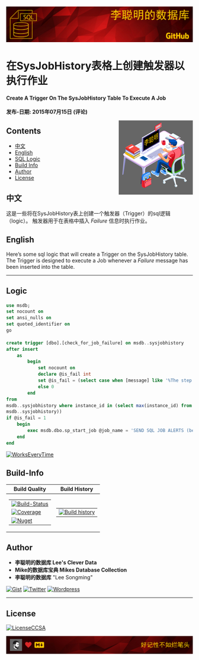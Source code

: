 ![CLEVER DATA GIT REPO](https://raw.githubusercontent.com/LiCongMingDeShujuku/git-resources/master/0-clever-data-github.png "李聪明的数据库")

# 在SysJobHistory表格上创建触发器以执行作业
#### Create A Trigger On The SysJobHistory Table To Execute A Job
**发布-日期: 2015年07月15日 (评论)**

<img align="right" width="200" height="200" src="https://github.com/LiCongMingDeShujuku/git-resources/blob/master/images/li-congming-software-engineer-200x200.png">

## Contents

- [中文](#中文)
- [English](#English)
- [SQL Logic](#Logic)
- [Build Info](#Build-Info)
- [Author](#Author)
- [License](#License) 


## 中文
这是一些将在SysJobHistory表上创建一个触发器（Trigger）的sql逻辑（logic）。 触发器用于在表格中插入 *Failure* 信息时执行作业。

## English
Here’s some sql logic that will create a Trigger on the SysJobHistory table. The Trigger is designed to execute a Job whenever a *Failure* message has been inserted into the table.

---
## Logic
```SQL
use msdb;
set nocount on
set ansi_nulls on
set quoted_identifier on
go

create trigger [dbo].[check_for_job_failure] on msdb..sysjobhistory
after insert
	as
		begin
			set nocount on
			declare @is_fail int
			set @is_fail = (select case when [message] like '%The step failed%' then 1
			else 0 
		end 
from 
msdb..sysjobhistory where instance_id in (select max(instance_id) from
msdb..sysjobhistory))
if @is_fail = 1
	begin
		exec msdb.dbo.sp_start_job @job_name = 'SEND SQL JOB ALERTS (beta)'
	end
end

```



[![WorksEveryTime](https://forthebadge.com/images/badges/60-percent-of-the-time-works-every-time.svg)](https://shitday.de/)

## Build-Info

| Build Quality | Build History |
|--|--|
|<table><tr><td>[![Build-Status](https://ci.appveyor.com/api/projects/status/pjxh5g91jpbh7t84?svg?style=flat-square)](#)</td></tr><tr><td>[![Coverage](https://coveralls.io/repos/github/tygerbytes/ResourceFitness/badge.svg?style=flat-square)](#)</td></tr><tr><td>[![Nuget](https://img.shields.io/nuget/v/TW.Resfit.Core.svg?style=flat-square)](#)</td></tr></table>|<table><tr><td>[![Build history](https://buildstats.info/appveyor/chart/tygerbytes/resourcefitness)](#)</td></tr></table>|

## Author

- **李聪明的数据库 Lee's Clever Data**
- **Mike的数据库宝典 Mikes Database Collection**
- **李聪明的数据库** "Lee Songming"

[![Gist](https://img.shields.io/badge/Gist-李聪明的数据库-<COLOR>.svg)](https://gist.github.com/congmingshuju)
[![Twitter](https://img.shields.io/badge/Twitter-mike的数据库宝典-<COLOR>.svg)](https://twitter.com/mikesdatawork?lang=en)
[![Wordpress](https://img.shields.io/badge/Wordpress-mike的数据库宝典-<COLOR>.svg)](https://mikesdatawork.wordpress.com/)

---
## License
[![LicenseCCSA](https://img.shields.io/badge/License-CreativeCommonsSA-<COLOR>.svg)](https://creativecommons.org/share-your-work/licensing-types-examples/)

![Lee Songming](https://raw.githubusercontent.com/LiCongMingDeShujuku/git-resources/master/1-clever-data-github.png "李聪明的数据库")

